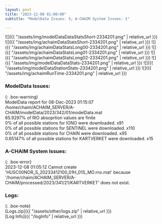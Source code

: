 ```yaml
---
layout: post
title: "2023-12-08 01:00:00"
subtitle: "ModelData Issues: 5; A-CHAIM System Issues: 1"

---
```


![]({{ "/assets/img/modelDataDataStatsShort-2334201.png" | relative_url }})
![]({{ "/assets/img/achaimDataStatsShort-2334201.png" | relative_url }})
![]({{ "/assets/img/achaimDataStatsLong00-2334201.png" | relative_url }})
![]({{ "/assets/img/achaimDataStatsLong01-2334201.png" | relative_url }})
![]({{ "/assets/img/achaimDataStatsLong02-2334201.png" | relative_url }})
![]({{ "/assets/img/modelDataDataStats-2334201.png" | relative_url }})
![]({{ "/assets/img/modelDataStationStats-2334201.png" | relative_url }})
![]({{ "/assets/img/achaimRunTime-2334201.png" | relative_url }})


### ModelData Issues:  
  
{: .box-warning}  
 ModelData report for 08-Dec-2023 01:15:07   
 /home/chaim/ACHAIM_SERVER/A-CHAIM/modelData/2023/342/01/modelData.mat   
 65.9297% of RIO absoprtion values are finite   
 0% of all possible stations for IONO were downloaded. x91   
 0% of all possible stations for SENTINEL were downloaded. x110   
 0% of all possible stations for CHAIN were downloaded. x95   
 0.65147% of all possible stations for KARTVERKET were downloaded. x15   
  
### A-CHAIM System Issues:  
  
{: .box-error}  
2023-12-08 01:05:12 Cannot create 'HUSC00NOR_S_20233412100_01H_01S_MO.rnx.mat' because '/home/chaim/ACHAIM_SERVER/A-CHAIM/processed/2023/341/21/KARTVERKET' does not exist.  

### Logs:  
  
{: .box-note}  
[Logs.zip]({{ "/assets/other/logs.zip" | relative_url }})  
[Log Info]({{ "/logInfo" | relative_url }})  
